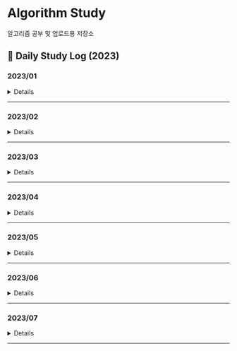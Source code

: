 # Algorithm Study
알고리즘 공부 및 업로드용 저장소

## 📖 Daily Study Log (2023)

### 2023/01
<details value="Details">
  <summary>Details</summary>
  <div markdown="1">
    
  |Date|#|Title|Solution|Remarks|
  |:--:|:--:|:--:|:--:|:--:|
  |23/01/01|BOJ 1669|[멍멍이 쓰다듬기](https://github.com/clap-0/algorithm_study/blob/main/Sources/BOJ/1669_%EB%A9%8D%EB%A9%8D%EC%9D%B4%EC%93%B0%EB%8B%A4%EB%93%AC%EA%B8%B0.cpp)|수학||
  |23/01/02|BOJ 21317|[징검다리 건너기](https://github.com/clap-0/algorithm_study/blob/main/Sources/BOJ/21317_%EC%A7%95%EA%B2%80%EB%8B%A4%EB%A6%AC%EA%B1%B4%EB%84%88%EA%B8%B0.cpp)|DP||
  |23/01/03|BOJ 1069|[집으로](https://github.com/clap-0/algorithm_study/blob/main/Sources/BOJ/1069_%EC%A7%91%EC%9C%BC%EB%A1%9C.cpp)|수학/기하학|애드 혹|
  |23/01/04|BOJ 2420|[사파리월드](https://github.com/clap-0/algorithm_study/blob/main/Sources/BOJ/2420_%EC%82%AC%ED%8C%8C%EB%A6%AC%EC%9B%94%EB%93%9C.cpp)|수학||
  |23/01/05|BOJ 1326|[폴짝폴짝](https://github.com/clap-0/algorithm_study/blob/main/Sources/BOJ/1326_%ED%8F%B4%EC%A7%9D%ED%8F%B4%EC%A7%9D.cpp)|BFS||
  |23/01/06|BOJ 2231|[분해합](https://github.com/clap-0/algorithm_study/blob/main/Sources/BOJ/2231_%EB%B6%84%ED%95%B4%ED%95%A9.cpp)|브루트포스||
  |23/01/07|BOJ 1430|[공격](https://github.com/clap-0/algorithm_study/blob/main/Sources/BOJ/1430_%EA%B3%B5%EA%B2%A9.cpp)|BFS||
  |23/01/08|BOJ 1195|[킥다운](https://github.com/clap-0/algorithm_study/blob/main/Sources/BOJ/1195_%ED%82%A5%EB%8B%A4%EC%9A%B4.cpp)|구현/브루트포스||
  |23/01/09|BOJ 1120|[문자열](https://github.com/clap-0/algorithm_study/blob/main/Sources/BOJ/1120_%EB%AC%B8%EC%9E%90%EC%97%B4.cpp)|브루트포스||
  |23/01/10|BOJ 6198|[옥상 정원 꾸미기](https://github.com/clap-0/algorithm_study/blob/main/Sources/BOJ/6198_%EC%98%A5%EC%83%81%EC%A0%95%EC%9B%90%EA%BE%B8%EB%AF%B8%EA%B8%B0.cpp)|스택||
  |23/01/11|BOJ 25711|[인경산](https://github.com/clap-0/algorithm_study/blob/main/Sources/BOJ/25711_%EC%9D%B8%EA%B2%BD%EC%82%B0.cpp)|누적합||
  |23/01/12|BOJ 2418|[단어 격자](https://github.com/clap-0/algorithm_study/blob/main/Sources/BOJ/2418_%EB%8B%A8%EC%96%B4%EA%B2%A9%EC%9E%90.cpp)|DP||
  |23/01/13|BOJ 1212|[8진수 2진수](https://github.com/clap-0/algorithm_study/blob/main/Sources/BOJ/1212_8%EC%A7%84%EC%88%982%EC%A7%84%EC%88%98.cpp)|구현||
  |23/01/14|BOJ 1406|[에디터](https://github.com/clap-0/algorithm_study/blob/main/Sources/BOJ/1406_%EC%97%90%EB%94%94%ED%84%B0.cpp)|스택||
  |23/01/15|BOJ 2942|[퍼거슨과 사과](https://github.com/clap-0/algorithm_study/blob/main/Sources/BOJ/2942_%ED%8D%BC%EA%B1%B0%EC%8A%A8%EA%B3%BC%EC%82%AC%EA%B3%BC.cpp)|수학/유클리드호제법||
  |23/01/16|BOJ 12924|[멋진 쌍](https://github.com/clap-0/algorithm_study/blob/main/Sources/BOJ/12924_%EB%A9%8B%EC%A7%84%EC%8C%8D.cpp)|수학/브루트포스||
  |23/01/17|BOJ 1427|[소트인사이드](https://github.com/clap-0/algorithm_study/blob/main/Sources/BOJ/1427_%EC%86%8C%ED%8A%B8%EC%9D%B8%EC%82%AC%EC%9D%B4%EB%93%9C.cpp)|정렬||
  |23/01/18|BOJ 1712|[손익분기점](https://github.com/clap-0/algorithm_study/blob/main/Sources/BOJ/1712_%EC%86%90%EC%9D%B5%EB%B6%84%EA%B8%B0%EC%A0%90.cpp)|수학||
  |23/01/19|BOJ 4056|[스-스-스도쿠](https://github.com/clap-0/algorithm_study/blob/main/Sources/BOJ/4056_%EC%8A%A4-%EC%8A%A4-%EC%8A%A4%EB%8F%84%EC%BF%A0.cpp)|백트래킹||
  |23/01/20|BOJ 13397|[구간 나누기 2](https://github.com/clap-0/algorithm_study/blob/main/Sources/BOJ/13397_%EA%B5%AC%EA%B0%84%EB%82%98%EB%88%84%EA%B8%B02.cpp)|이분 탐색||
  |23/01/21|BOJ 1302|[베스트셀러](https://github.com/clap-0/algorithm_study/blob/main/Sources/BOJ/1302_%EB%B2%A0%EC%8A%A4%ED%8A%B8%EC%85%80%EB%9F%AC.cpp)|해시/정렬||
  |23/01/22|BOJ 11367|[Report Card Time](https://github.com/clap-0/algorithm_study/blob/main/Sources/BOJ/11367_ReportCardTime.cpp)|구현||
  |23/01/23|BOJ 25314|[코딩은 체육과목 입니다](https://github.com/clap-0/algorithm_study/blob/main/Sources/BOJ/25314_%EC%BD%94%EB%94%A9%EC%9D%80%EC%B2%B4%EC%9C%A1%EA%B3%BC%EB%AA%A9%EC%9E%85%EB%8B%88%EB%8B%A4.cpp)|구현||
  |23/01/24|BOJ 1477|[휴게소 세우기](https://github.com/clap-0/algorithm_study/blob/main/Sources/BOJ/1477_%ED%9C%B4%EA%B2%8C%EC%86%8C%EC%84%B8%EC%9A%B0%EA%B8%B0.cpp)|이분 탐색||
  |23/01/25|BOJ 17951|[흩날리는 시험지 속에서 내 평점이 느껴진거야](https://github.com/clap-0/algorithm_study/blob/main/Sources/BOJ/17951_%ED%9D%A9%EB%82%A0%EB%A6%AC%EB%8A%94%EC%8B%9C%ED%97%98%EC%A7%80%EC%86%8D%EC%97%90%EC%84%9C%EB%82%B4%ED%8F%89%EC%A0%90%EC%9D%B4%EB%8A%90%EA%BB%B4%EC%A7%84%EA%B1%B0%EC%95%BC.cpp)|이분 탐색||
  |23/01/26|BOJ 18877|[Social Distancing](https://github.com/clap-0/algorithm_study/blob/main/Sources/BOJ/18877_SocialDistancing.cpp)|이분 탐색||
  |23/01/27|BOJ 10815|[숫자 카드](https://github.com/clap-0/algorithm_study/blob/main/Sources/BOJ/10815_숫자카드.cpp)|이분 탐색||
  |23/01/28|BOJ 6236|[용돈 관리](https://github.com/clap-0/algorithm_study/blob/main/Sources/BOJ/6236_용돈관리.cpp)|이분 탐색/매개 변수 탐색||
  |23/01/29|BOJ 6209|[제자리 멀리뛰기](https://github.com/clap-0/algorithm_study/blob/main/Sources/BOJ/6209_제자리멀리뛰기.cpp)|이분 탐색/매개 변수 탐색||
  |23/01/30|BOJ 2776|[암기왕](https://github.com/clap-0/algorithm_study/blob/main/Sources/BOJ/2776_암기왕.cpp)|이분 탐색||
  |23/01/31|BOJ 3151|[합이 0](https://github.com/clap-0/algorithm_study/blob/main/Sources/BOJ/3151_%ED%95%A9%EC%9D%B40.cpp)|두 포인터/정렬||
  
  </div>
</details>

---
  
### 2023/02
<details value="Details">
  <summary>Details</summary>
  <div markdown="1">
    
  |Date|#|Title|Solution|Remarks|
  |:--:|:--:|:--:|:--:|:--:|
  |23/02/01|BOJ 7795|[먹을 것인가 먹힐 것인가](https://github.com/clap-0/algorithm_study/blob/main/Sources/BOJ/7795_먹을것인가먹힐것인가.cpp)|이분 탐색/정렬||
  |23/02/02|BOJ 20444|[색종이와 가위](https://github.com/clap-0/algorithm_study/blob/main/Sources/BOJ/20444_색종이와가위.cpp)|이분 탐색/수학||
  |23/02/03|BOJ 4101|[크냐?](https://github.com/clap-0/algorithm_study/blob/main/Sources/BOJ/4101_크냐%3F.cpp)|구현||
  |23/02/04|BOJ 1110|[더하기 사이클](https://github.com/clap-0/algorithm_study/blob/main/Sources/BOJ/1110_더하기사이클.cpp)|구현||
  |23/02/05|BOJ 16564|[히오스 프로게이머](https://github.com/clap-0/algorithm_study/blob/main/Sources/BOJ/16564_히오스프로게이머.cpp)|이분 탐색/매개 변수 탐색|UPDATE|
  |23/02/06|BOJ 10826|[피보나치 수 4](https://github.com/clap-0/algorithm_study/blob/main/Sources/BOJ/10826_피보나치수4.py)|DP/큰 수 연산|Python|
  |23/02/07|BOJ 14677|[병약한 윤호](https://github.com/clap-0/algorithm_study/blob/main/Sources/BOJ/14677_병약한윤호.cpp)|BFS||
  |23/02/08|BOJ 15573|[채굴](https://github.com/clap-0/algorithm_study/blob/main/Sources/BOJ/15573_채굴.cpp)|그리디/우선순위큐/그래프||
  |23/02/09|BOJ 1384|[메시지](https://github.com/clap-0/algorithm_study/blob/main/Sources/BOJ/1384_메시지.cpp)|구현||
  |23/02/10|BOJ 27310|[:chino_shock:](https://github.com/clap-0/algorithm_study/blob/main/Sources/BOJ/27310_:chino_shock:.cpp)|구현/문자열||
  |23/02/11|BOJ 22342|[계산 로봇](https://github.com/clap-0/algorithm_study/blob/main/Sources/BOJ/22342_계산로봇.cpp)|DP||
  |23/02/12|BOJ 27467|[수학 퀴즈](https://github.com/clap-0/algorithm_study/blob/main/Sources/BOJ/27467_수학퀴즈.cpp)|수학||
  |23/02/13|BOJ 9184|[신나는 함수 실행](https://github.com/clap-0/algorithm_study/blob/main/Sources/BOJ/9184_신나는함수실행.cpp)|DP||
  |23/02/14|BOJ 15991|[1, 2, 3 더하기 6](https://github.com/clap-0/algorithm_study/blob/main/Sources/BOJ/15991_1,2,3더하기6.cpp)|DP||
  |23/02/15|BOJ 25194|[결전의 금요일](https://github.com/clap-0/algorithm_study/blob/main/Sources/BOJ/25194_결전의금요일.cpp)|DP||
  |23/02/16|BOJ 10164|[격자상의 경로](https://github.com/clap-0/algorithm_study/blob/main/Sources/BOJ/10164_격자상의경로.cpp)|DP||
  |23/02/17|BOJ 15990|[1, 2, 3 더하기 5](https://github.com/clap-0/algorithm_study/blob/main/Sources/BOJ/15990_1%2C2%2C3더하기5.cpp)|DP||
  |23/02/19|BOJ 11060|[점프 점프](https://github.com/clap-0/algorithm_study/blob/main/Sources/BOJ/11060_점프점프.cpp)|DP||
  |23/02/21|BOJ 18353|[병사 배치하기](https://github.com/clap-0/algorithm_study/blob/main/Sources/BOJ/18353_병사배치하기.cpp)|DP||

  </div>
</details>

---

### 2023/03
<details value="Details">
  <summary>Details</summary>
  <div markdown="1">
    
  |Date|#|Title|Solution|Remarks|
  |:--:|:--:|:--:|:--:|:--:|
  |23/03/03|BOJ 3046|[R2](https://github.com/clap-0/algorithm_study/blob/main/Sources/BOJ/3046_R2.cpp)|수학/구현||
  |23/03/06|BOJ 1543|[문서 검색](https://github.com/clap-0/algorithm_study/blob/main/Sources/BOJ/1543_문서검색.cpp)|브루트포스/문자열||
  |23/03/07|BOJ 2738|[행렬 덧셈](https://github.com/clap-0/algorithm_study/blob/main/Sources/BOJ/2738_행렬덧셈.cpp)|구현||
  |23/03/08|BOJ 20955|[민서의 응급 수술](https://github.com/clap-0/algorithm_study/blob/main/Sources/BOJ/20955_민서의응급수술.cpp)|분리집합||
  |23/03/09|BOJ 24230|[트리 색칠하기](https://github.com/clap-0/algorithm_study/blob/main/Sources/BOJ/24230_트리색칠하기.cpp)|DFS/트리||
  |23/03/10|BOJ 1595|[북쪽나라의 도로](https://github.com/clap-0/algorithm_study/blob/main/Sources/BOJ/1595_북쪽나라의도로.cpp)|DFS/트리||
  |23/03/12|BOJ 15900|[나무 탈출](https://github.com/clap-0/algorithm_study/blob/main/Sources/BOJ/15900_나무탈출.cpp)|DFS/트리||
  |23/03/14|BOJ 1476|[날짜 계산](https://github.com/clap-0/algorithm_study/blob/main/Sources/BOJ/1476_날짜계산.cpp)|수학/구현||
  |23/03/15|BOJ 5938|[Daisy Chains in the Field](https://github.com/clap-0/algorithm_study/blob/main/Sources/BOJ/5938_DaisyChainsintheField.cpp)|DFS||
  |23/03/17|BOJ 1327|[소트 게임](https://github.com/clap-0/algorithm_study/blob/main/Sources/BOJ/1327_소트게임.cpp)|BFS/해시맵||
  |23/03/18|BOJ 14171|[Cities and States](https://github.com/clap-0/algorithm_study/blob/main/Sources/BOJ/14171_CitiesandStates.cpp)|해싱||
  |23/03/19|BOJ 23057|[도전 숫자왕](https://github.com/clap-0/algorithm_study/blob/main/Sources/BOJ/23057_도전숫자왕.cpp)|브루트포스/해시셋/비트마스킹||
  |23/03/20|BOJ 8393|[합](https://github.com/clap-0/algorithm_study/blob/main/Sources/BOJ/8393_합.cpp)|수학||
  |23/03/21|BOJ 14248|[점프 점프](https://github.com/clap-0/algorithm_study/blob/main/Sources/BOJ/14248_점프점프.cpp)|DFS||
  |23/03/22|BOJ 13565|[침투](https://github.com/clap-0/algorithm_study/blob/main/Sources/BOJ/13565_침투.cpp)|DFS||
  |23/03/23|BOJ 27314|[러키☆한별](https://github.com/clap-0/algorithm_study/blob/main/Sources/BOJ/27314_러키☆한별.cpp)|BFS||
  |23/03/24|BOJ 12018|[Yonsei TOTO](https://github.com/clap-0/algorithm_study/blob/main/Sources/BOJ/12018_YonseiTOTO.cpp)|그리디/정렬||
  |23/03/25|BOJ 2872|[우리집엔 도서관이 있어](https://github.com/clap-0/algorithm_study/blob/main/Sources/BOJ/2872_우리집엔도서관이있어.cpp)|그리디||
  |23/03/26|BOJ 2847|[게임을 만든 동준이](https://github.com/clap-0/algorithm_study/blob/main/Sources/BOJ/2847_게임을만든동준이.cpp)|그리디||
  |23/03/27|BOJ 15881|[Pen Pineapple Apple Pen](https://github.com/clap-0/algorithm_study/blob/main/Sources/BOJ/15881_PenPineappleApplePen.cpp)|그리디||
  |23/03/28|BOJ 2885|[초콜릿 식사](https://github.com/clap-0/algorithm_study/blob/main/Sources/BOJ/2885_초콜릿식사.cpp)|그리디/수학/비트마스킹||
  |23/03/29|BOJ 5545|[최고의 피자](https://github.com/clap-0/algorithm_study/blob/main/Sources/BOJ/5545_최고의피자.cpp)|그리디/정렬||
  |23/03/30|BOJ 16112|[5차 전직](https://github.com/clap-0/algorithm_study/blob/main/Sources/BOJ/16112_5차전직.cpp)|그리디/정렬||
  |23/03/31|BOJ 25418|[정수 a를 k로 만들기](https://github.com/clap-0/algorithm_study/blob/main/Sources/BOJ/25418_정수a를k로만들기.cpp)|그리디||

  </div>
</details>

---

### 2023/04
<details value="Details">
  <summary>Details</summary>
  <div markdown="1">
    
  |Date|#|Title|Solution|Remarks|
  |:--:|:--:|:--:|:--:|:--:|
  |23/04/01|BOJ 20365|[블로그2](https://github.com/clap-0/algorithm_study/blob/main/Sources/BOJ/20365_블로그2.cpp)|그리디/문자열||
  |23/04/02|BOJ 17451|[평행 우주](https://github.com/clap-0/algorithm_study/blob/main/Sources/BOJ/17451_평행우주.cpp)|그리디||
  |23/04/03|BOJ 20186|[수 고르기](https://github.com/clap-0/algorithm_study/blob/main/Sources/BOJ/20186_수고르기.cpp)|그리디/정렬||
  |23/04/04|BOJ 9440|[숫자 더하기](https://github.com/clap-0/algorithm_study/blob/main/Sources/BOJ/9440_숫자더하기.cpp)|그리디/정렬||
  |23/04/05|BOJ 2790|[F7](https://github.com/clap-0/algorithm_study/blob/main/Sources/BOJ/2790_F7.cpp)|그리디/정렬||
  |23/04/06|BOJ 20310|[타노스](https://github.com/clap-0/algorithm_study/blob/main/Sources/BOJ/20310_타노스.cpp)|그리디||
  |23/04/07|BOJ 3213|[피자](https://github.com/clap-0/algorithm_study/blob/main/Sources/BOJ/3213_피자.cpp)|그리디||
  |23/04/08|BOJ 16198|[에너지 모으기](https://github.com/clap-0/algorithm_study/blob/main/Sources/BOJ/16198_에너지모으기.cpp)|브루트포스||
  |23/04/09|BOJ 14720|[우유 축제](https://github.com/clap-0/algorithm_study/blob/main/Sources/BOJ/14720_우유축제.cpp)|구현||
  |23/04/10|BOJ 21313|[문어](https://github.com/clap-0/algorithm_study/blob/main/Sources/BOJ/21313_%EB%AC%B8%EC%96%B4.cpp)|구현||
  |23/04/16|BOJ 25496|[장신구 명장 임스](https://github.com/clap-0/algorithm_study/blob/main/Sources/BOJ/25496_장신구명장임스.cpp)|그리디||
  |23/04/17|BOJ 1969|[DNA](https://github.com/clap-0/algorithm_study/blob/main/Sources/BOJ/1969_DNA.cpp)|그리디/구현||
  |23/04/18|BOJ 20117|[호반우 상인의 이상한 품질 계산법](https://github.com/clap-0/algorithm_study/blob/main/Sources/BOJ/20117_호반우상인의이상한품질계산법.cpp)|그리디/정렬||
  |23/04/19|BOJ 2697|[다음수 구하기](https://github.com/clap-0/algorithm_study/blob/main/Sources/BOJ/2697_다음수구하기.cpp)|그리디||
  |23/04/20|BOJ 27446|[랩실에서 잘 자요](https://github.com/clap-0/algorithm_study/blob/main/Sources/BOJ/27446_랩실에서잘자요.cpp)|그리디||
  |23/04/21|BOJ 16571|[알파 틱택토](https://github.com/clap-0/algorithm_study/blob/main/Sources/BOJ/16571_%EC%95%8C%ED%8C%8C%ED%8B%B1%ED%83%9D%ED%86%A0.cpp)|백트래킹||
  |23/04/22|BOJ 15482|[한글 LCS](https://github.com/clap-0/algorithm_study/blob/main/Sources/BOJ/15482_한글LCS.cpp)|DP/문자열|UTF-8 입력 처리|
  |23/04/23|BOJ 17485|[진우의 달 여행 (Large)](https://github.com/clap-0/algorithm_study/blob/main/Sources/BOJ/17485_진우의달여행(Large).cpp)|DP||
  |23/04/26|BOJ 11034|[캥거루 세마리2](https://github.com/clap-0/algorithm_study/blob/main/Sources/BOJ/11034_캥거루세마리2.cpp)|수학||
  |23/04/27|BOJ 14606|[피자 (Small)](https://github.com/clap-0/algorithm_study/blob/main/Sources/BOJ/14606_피자(Small).cpp)|DP||
  |23/04/29|BOJ 10807|[개수 세기](https://github.com/clap-0/algorithm_study/blob/main/Sources/BOJ/10807_개수세기.cpp)|구현||
  |23/04/30|BOJ 21610|[마법사 상어와 비바라기](https://github.com/clap-0/algorithm_study/blob/main/Sources/BOJ/21610_마법사상어와비바라기.cpp)|구현/시뮬레이션||

  </div>
</details>

---

### 2023/05
<details value="Details">
  <summary>Details</summary>
  <div markdown="1">
    
  |Date|#|Title|Solution|Remarks|
  |:--:|:--:|:--:|:--:|:--:|
  |23/05/01|BOJ 2775|[부녀회장이 될테야](https://github.com/clap-0/algorithm_study/blob/main/Sources/BOJ/2775_부녀회장이될테야.cpp)|DP||
  |23/05/02|BOJ 2744|[대소문자 바꾸기](https://github.com/clap-0/algorithm_study/blob/main/Sources/BOJ/2744_대소문자바꾸기.cpp)|문자열||
  |23/05/03|BOJ 2914|[저작권](https://github.com/clap-0/algorithm_study/blob/main/Sources/BOJ/2914_저작권.cpp)|수학/구현||
  |23/05/04|BOJ 2023|[신기한 소수](https://github.com/clap-0/algorithm_study/blob/main/Sources/BOJ/2023_신기한소수.cpp)|백트래킹/소수판별||
  
  
  </div>
</details>

---


### 2023/06
<details value="Details">
  <summary>Details</summary>
  <div markdown="1">
    
  |Date|#|Title|Solution|Remarks|
  |:--:|:--:|:--:|:--:|:--:|
  |23/06/01|BOJ 1059|[좋은 구간](https://github.com/clap-0/algorithm_study/blob/main/Sources/BOJ/1059_좋은구간.cpp)|수학/정렬||
  |23/06/22|BOJ 1500|[최대 곱](https://github.com/clap-0/algorithm_study/blob/main/Sources/BOJ/1500_최대곱.cpp)|수학||


  </div>
</details>

---
### 2023/07
<details value="Details">
  <summary>Details</summary>
  <div markdown="1">
    
  |Date|#|Title|Solution|Remarks|
  |:--:|:--:|:--:|:--:|:--:|
  |23/07/06|BOJ 1254|[팰린드롬 만들기](https://github.com/clap-0/algorithm_study/blob/main/Sources/BOJ/1254_팰린드롬만들기.cpp)|브루트포스/문자열||
  |23/07/12|BOJ 2210|[숫자판 점프](https://github.com/clap-0/algorithm_study/blob/main/Sources/BOJ/2210_숫자판점프.cpp)|브루트포스||
  |23/07/13|BOJ 2531|[회전 초밥](https://github.com/clap-0/algorithm_study/blob/main/Sources/BOJ/2531_회전초밥.cpp)|브루트포스/두 포인터||

  </div>
</details>

---
<!--
### 2023/08
<details value="Details">
  <summary>Details</summary>
  <div markdown="1">
    
  |Date|#|Title|Solution|Remarks|
  |:--:|:--:|:--:|:--:|:--:|
  
  </div>
</details>

---

### 2023/09
<details value="Details">
  <summary>Details</summary>
  <div markdown="1">
    
  |Date|#|Title|Solution|Remarks|
  |:--:|:--:|:--:|:--:|:--:|
  
  </div>
</details>

---

### 2023/10
<details value="Details">
  <summary>Details</summary>
  <div markdown="1">
    
  |Date|#|Title|Solution|Remarks|
  |:--:|:--:|:--:|:--:|:--:|
  
  </div>
</details>

---

### 2023/11
<details value="Details">
  <summary>Details</summary>
  <div markdown="1">
    
  |Date|#|Title|Solution|Remarks|
  |:--:|:--:|:--:|:--:|:--:|
  
  </div>
</details>

---

### 2023/12
<details value="Details">
  <summary>Details</summary>
  <div markdown="1">
    
  |Date|#|Title|Solution|Remarks|
  |:--:|:--:|:--:|:--:|:--:|
  
  </div>
</details>

---
-->
